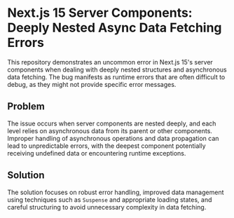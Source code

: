 # Next.js 15 Server Components: Deeply Nested Async Data Fetching Errors

This repository demonstrates an uncommon error in Next.js 15's server components when dealing with deeply nested structures and asynchronous data fetching. The bug manifests as runtime errors that are often difficult to debug, as they might not provide specific error messages.

## Problem

The issue occurs when server components are nested deeply, and each level relies on asynchronous data from its parent or other components.  Improper handling of asynchronous operations and data propagation can lead to unpredictable errors, with the deepest component potentially receiving undefined data or encountering runtime exceptions.

## Solution

The solution focuses on robust error handling, improved data management using techniques such as `Suspense` and appropriate loading states, and careful structuring to avoid unnecessary complexity in data fetching.
